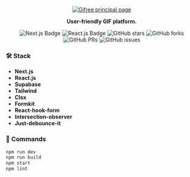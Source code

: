 <div align="center">
  <a href="https://slug.vercel.app">
    <img
      src="https://res.cloudinary.com/dhpxqwsym/image/upload/w_1280,h_720,c_fill/v1678870284/documentations/gifree_kgsdwt"
      alt="Gifree principal page"
    />
  </a>
  <p>
    <b>
      User-friendly GIF platform.
    </b>
  </p>

<div align="center">
<p></p>
</div>

![Next.js Badge](https://img.shields.io/badge/Next.js 13-000?logo=nextdotjs =fff =flat)
![React.js Badge](https://img.shields.io/badge/React-06B6D4?logo=react&logoColor=fff&style=flat)
![GitHub stars](https://img.shields.io/github/stars/Dpg-Code/gifree)
![GitHub forks](https://img.shields.io/github/forks/Dpg-Code/gifree)
![GitHub PRs](https://img.shields.io/github/issues-pr/Dpg-Code/gifree)
![GitHub issues](https://img.shields.io/github/issues/Dpg-Code/gifree)

</div>

### 🛠️ Stack

- **Next.js**
- **React.js**
- **Supabase**
- **Tailwind**
- **Clsx**
- **Formkit**
- **React-hook-form**
- **Intersection-observer**
- **Just-debounce-it**

### 🚀 Commands

```bash
npm run dev
npm run build
npm start
npm lint
```
